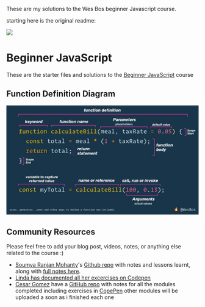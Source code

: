 These are my solutions to the Wes Bos beginner Javascript course.

starting here is the original readme:

![](https://res.cloudinary.com/wesbos/image/upload/v1574876851/BJS/BJS-Social-Share.png)

# Beginner JavaScript

These are the starter files and solutions to the [Beginner JavaScript](https://BeginnerJavaScript.com) course

## Function Definition Diagram

![Description of javaScript function](function-definition.jpg)

## Community Resources

Please feel free to add your blog post, videos, notes, or anything else related to the course :)

- [Soumya Ranjan Mohanty](https://github.com/geekysrm)'s [Github repo](https://github.com/geekysrm/javascript-notes) with notes and lessons learnt, along with [full notes here](https://notes.soumya.dev/javascript).
- [Linda has documented all her excercises on Codepen](https://twitter.com/lindakatcodes/status/1331702581220020225)
- [Cesar Gomez](https://github.com/CsarGomez) have a [GitHub repo](https://github.com/CsarGomez/beginnersJavascriptNotes) with notes for all the modules completed including exercises in [CopePen](https://codepen.io/collection/XjJQYz) other modules will be uploaded a soon as i finished each one
